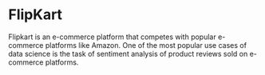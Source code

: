 # FlipKart

Flipkart is an e-commerce platform that competes with popular e-commerce platforms like Amazon. One of the most popular use cases of data science is the task of sentiment analysis of product reviews sold on e-commerce platforms.
